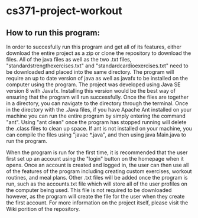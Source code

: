 # cs371-project-workout

## How to run this program:    
  In order to succesfully run this program and get all of its features, either download the entire project as a zip or clone 
the repository to download the files. All of the java files as well as the two .txt files, "standardstrengthexercises.txt" and 
"standardcardioexercises.txt" need to be downloaded and placed into the same directory. The program will require an up to date version of java as well as javafx to be installed on the computer using the program. The project was developed using Java SE version 8 with Javafx. Installing this version would be the best way of ensuring that the program will run successfully. Once the files are together in a directory, you can navigate to the directory through the terminal. Once in the directory with the .Java files, if you have Apache Ant installed on your machine you can run the entire program by simply entering the command "ant". Using "ant clean" once the program has stopped running will delete the .class files to clean up space. If ant is not installed on your machine, you can compile the files using "javac *.java", and then using java Main.java to run the program.  

  When the program is run for the first
time, it is recommended that the user first set up an account using the "login" button on the homepage when it opens. Once an
account is created and logged in, the user can then use all of the features of the program including creating custom exercises, 
workout routines, and meal plans. Other .txt files will be added once the program is run, such as the accounts.txt file which 
will store all of the user profiles on the computer being used. This file is not required to be downloaded however, as the 
program will create the file for the user when they create the first account. For more information on the project itself, 
please visit the Wiki porition of the repository. 
